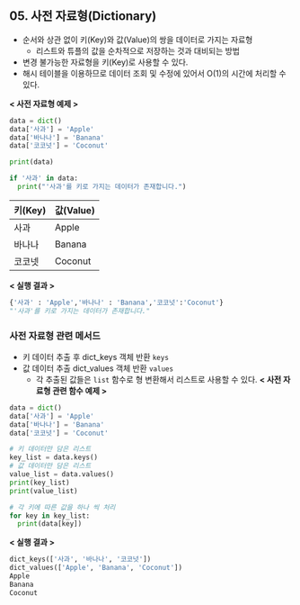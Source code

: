 ## 05. 사전 자료형(Dictionary)

- 순서와 상관 없이 키(Key)와 값(Value)의 쌍을 데이터로 가지는 자료형
  - 리스트와 튜플의 값을 순차적으로 저장하는 것과 대비되는 방법
- 변경 불가능한 자료형을 키(Key)로 사용할 수 있다.
- 해시 테이블을 이용하므로 데이터 조회 및 수정에 있어서 O(1)의 시간에 처리할 수 있다.

**< 사전 자료형 예제 >**

```python
data = dict()
data['사과'] = 'Apple'
data['바나나'] = 'Banana'
data['코코넛'] = 'Coconut'

print(data)

if '사과' in data:
  print("'사과'를 키로 가지는 데이터가 존재합니다.")
```

| 키(Key) | 값(Value) |
| ------- | --------- |
| 사과    | Apple     |
| 바나나  | Banana    |
| 코코넷  | Coconut   |

**< 실행 결과 >**

```python
{'사과' : 'Apple','바나나' : 'Banana','코코넛':'Coconut'}
"'사과'를 키로 가지는 데이터가 존재합니다."
```

### 사전 자료형 관련 메서드

- 키 데이터 추출 후 dict_keys 객체 반환 `keys`
- 값 데이터 추출 dict_values 객체 반환 `values`
  - 각 추출된 값들은 `list` 함수로 형 변환해서 리스트로 사용할 수 있다.
    **< 사전 자료형 관련 함수 예제 >**

```python
data = dict()
data['사과'] = 'Apple'
data['바나나'] = 'Banana'
data['코코넛'] = 'Coconut'

# 키 데이터만 담은 리스트
key_list = data.keys()
# 값 데이터만 담은 리스트
value_list = data.values()
print(key_list)
print(value_list)

# 각 키에 따른 값을 하나 씩 처리
for key in key_list:
  print(data[key])
```

**< 실행 결과 >**

```python
dict_keys(['사과', '바나나', '코코넛'])
dict_values(['Apple', 'Banana', 'Coconut'])
Apple
Banana
Coconut
```

